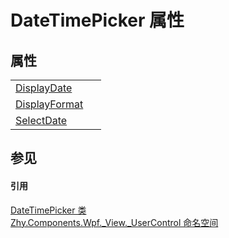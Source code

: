 # DateTimePicker 属性




## 属性
<table>
<tr>
<td><a href="893709dc-1235-8101-31f3-7de9447f21ca">DisplayDate</a></td>
<td> </td></tr>
<tr>
<td><a href="0c8a32bc-1e7a-6ec1-f7ce-053d5029a652">DisplayFormat</a></td>
<td> </td></tr>
<tr>
<td><a href="5c37c1a2-5b43-8c3c-6ab4-2084fcc3df21">SelectDate</a></td>
<td> </td></tr>
</table>

## 参见


#### 引用
<a href="dcda2503-f095-62f6-dcd6-1038a6082d77">DateTimePicker 类</a>  
<a href="939d3892-9fca-bd37-7b75-4eadde1d40b0">Zhy.Components.Wpf._View._UserControl 命名空间</a>  
